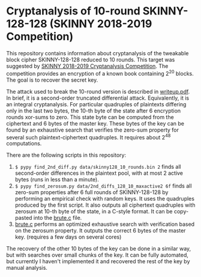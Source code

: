 # Cryptanalysis of 10-round SKINNY-128-128 (SKINNY 2018-2019 Competition)

This repository contains information about cryptanalysis of the tweakable block cipher SKINNY-128-128 reduced to 10 rounds. This target was suggested by [SKINNY 2018-2019 Cryptanalysis Competition](https://sites.google.com/site/skinnycipher/cryptanalysis-competition/2018-2019-competition). The competition provides an encryption of a known book containing 2<sup>20</sup> blocks. The goal is to recover the secret key.

The attack used to break the 10-round version is described in [writeup.pdf](writeup.pdf). In brief, it is a second-order truncated differential attack. Equivalently, it is an integral cryptanalysis. For particular quadruples of plaintexts differing only in the last two bytes, the 10-th byte of the state after 6 encryption rounds xor-sums to zero. This state byte can be computed from the ciphertext and 6 bytes of the master key. These bytes of the key can be found by an exhaustive search that verifies the zero-sum property for several such plaintext-ciphertext quadruples. It requires about 2<sup>48</sup> computations.

There are the following scripts in this repository:

1. `$ pypy find_2nd_diff.py data/skinny128_10_rounds.bin 2` finds all second-order differences in the plaintext pool, with at most 2 active bytes (runs in less than a minute).
2. `$ pypy find_zerosum.py data/2nd_diffs_128_10_maxactive2 6f` finds all zero-sum properties after 6 full rounds of SKINNY-128-128 by performing an empirical check with random keys. It uses the quadruples produced by the first script. It also outputs all ciphertext quadruples with zerosum at 10-th byte of the state, in a C-style format. It can be copy-pasted into the [brute.c](brute.c) file.
3. [brute.c](brute.c) performs an optimized exhaustive search with verification based on the zerosum property. It outputs the correct 6 bytes of the master key. (requires a few days on several cores)

The recovery of the other 10 bytes of the key can be done in a similar way, but with searches over small chunks of the key. It can be fully automated, but currently I haven't implemented it and recovered the rest of the key by manual analysis.

